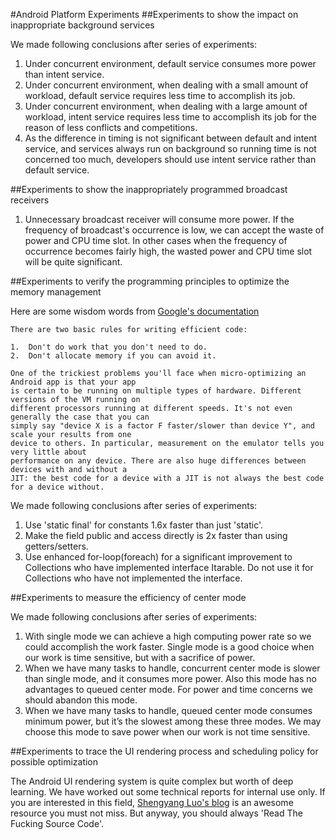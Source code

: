 #Android Platform Experiments
##Experiments to show the impact on inappropriate background services

We made following conclusions after series of experiments:

1.  Under concurrent environment, default service consumes more power than intent service.
2.  Under concurrent environment, when dealing with a small amount of workload, default service requires less time to accomplish its job.
3.  Under concurrent environment, when dealing with a large amount of workload, intent service requires less time to accomplish its job for the reason of less conflicts and competitions.
4.  As the difference in timing is not significant between default and intent service, and services always run on background so running time is not concerned too much, developers should use intent service rather than default service.

##Experiments to show the inappropriately programmed broadcast receivers

1.  Unnecessary broadcast receiver will consume more power. If the frequency of broadcast's occurrence is low, we can accept the waste of power and CPU time slot. In other cases when the frequency of occurrence becomes fairly high, the wasted power and CPU time slot will be quite significant.

##Experiments to verify the programming principles to optimize the memory management

Here are some wisdom words from [Google's documentation](http://developer.android.com/training/articles/perf-tips.html)

	There are two basic rules for writing efficient code:

	1.	Don't do work that you don't need to do.
	2.	Don't allocate memory if you can avoid it.

	One of the trickiest problems you'll face when micro-optimizing an Android app is that your app 
	is certain to be running on multiple types of hardware. Different versions of the VM running on 
	different processors running at different speeds. It's not even generally the case that you can 
	simply say "device X is a factor F faster/slower than device Y", and scale your results from one 
	device to others. In particular, measurement on the emulator tells you very little about 
	performance on any device. There are also huge differences between devices with and without a 
	JIT: the best code for a device with a JIT is not always the best code for a device without.

We made following conclusions after series of experiments:

1.	Use 'static final' for constants 1.6x faster than just 'static'.
2.	Make the field public and access directly is 2x faster than using getters/setters.
3.	Use enhanced for-loop(foreach) for a significant improvement to Collections who have implemented interface Itarable. Do not use it for Collections who have not implemented the interface.

##Experiments to measure the efficiency of center mode

We made following conclusions after series of experiments:

1.  With single mode we can achieve a high computing power rate so we could accomplish the work faster. Single mode is a good choice when our work is time sensitive, but with a sacrifice of power.
2.  When we have many tasks to handle, concurrent center mode is slower than single mode, and it consumes more power. Also this mode has no advantages to queued center mode. For power and time concerns we should abandon this mode.
3.  When we have many tasks to handle, queued center mode consumes minimum power, but it’s the slowest among these three modes. We may choose this mode to save power when our work is not time sensitive.

##Experiments to trace the UI rendering process and scheduling policy for possible optimization

The Android UI rendering system is quite complex but worth of deep learning. We have 
worked out some technical reports for internal use only. If you are interested in this field, 
[Shengyang Luo's blog](http://blog.csdn.net/luoshengyang?viewmode=contents) is an awesome resource
you must not miss. But anyway, you should always 'Read The Fucking Source Code'.
